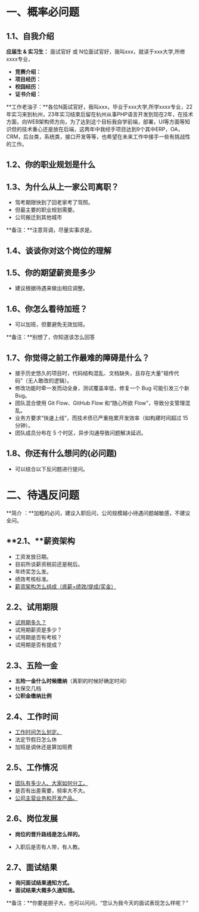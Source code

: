 # 一、概率必问题

## 1.1、自我介绍

**应届生 & 实习生：** 面试官好 或 N位面试官好，我叫xxx，就读于xxx大学,所修xxxx专业，

- **竞赛介绍：**
- **项目经历：**
- **校园经历：**
- **证书介绍：**

**工作老油子：**各位N面试官好，我叫xxx，毕业于xxx大学,所学xxxx专业，22年实习来到杭州，23年实习结束后留在杭州从事PHP语言开发到现在2年，在技术方面，向WEB架构师方向，为了达到这个目标我自学前端，部署，UI等方面等知识但的技术重心还是放在后端，这两年中我经手项目达到9个其中ERP，OA，CRM，后台类，系统类，接口开发等等，也希望在未来工作中接手一些有挑战性的工作。

## 1.2、你的职业规划是什么

## 1.3、为什么从上一家公司离职？

- 驾考期限快到了回老家考了驾照。
- 但最主要的职业规划需要。
- 公司搬迁到其他城市

**备注：**注意背调，尽量实事求是。

## 1.4、谈谈你对这个岗位的理解

## 1.5、你的期望薪资是多少

- 建议根据待遇来做出相应调整。

## 1.6、你怎么看待加班？

- 可以加班，但要避免无效加班。

**备注：**别想了，你知道该怎么回答

## 1.7、你觉得之前工作最难的障碍是什么？

- 接手历史悠久的项目时，代码结构混乱、文档缺失，且存在大量“祖传代码”（无人敢改的逻辑）。
- 修改功能时牵一发而动全身，测试覆盖率低，修复一个 Bug 可能引发三个新 Bug。
- 团队混合使用 Git Flow、GitHub Flow 和“随心所欲 Flow”，导致分支管理混乱。
- 业务方要求“快速上线”，而技术债已严重拖累开发效率（如构建时间超过 15 分钟）。
- 团队成员分布在 5 个时区，异步沟通导致问题解决延迟。

## 1.8、你还有什么想问的(必问题)

- 可以结合以下反问题进行提问。

# 二、待遇反问题

**简介 ：**加粗的必问，建议入职后问，公司规模越小待遇问题越敏感，不建议全问。

## **2.1、**薪资架构

- 工资发放日期。
- 目前所谈薪资税前还是税后。
- 年终奖怎么发。
- 绩效考核标准。
- <u>薪资架构怎么组成（底薪+绩效/提成/奖金）</u>

## 2.2、试用期限

- <u>试用期多久？</u>
- 试用期薪资是多少？
- 试用期是否有考核？
- 试用期是否有提成？

## 2.3、五险一金

- **五险一金什么时候缴纳**（离职的时候好确定时间）
- 社保交几档
- **公积金缴纳比例**

## 2.4、工作时间

- <u>工作时间怎么划定。</u>
- 法定节假日怎么休
- 加班是调休还是算加班费

## 2.5、工作情况

- <u>团队有多少人、大家如何分工。</u> 
- 是否有出差需要，频率大不大。
- <u>公司主营业务和开发产品。</u>

## 2.6、岗位发展

- **岗位的晋升路线是怎么样的。**

- 入职后是否有人带，有人教。

## 2.7、面试结果

- **询问面试结果通知方式。**
- **面试结果大概多久通知我。**

**备注：**你要是胆子大，也可以问问，“您认为我今天的面试表现怎么样呢？”